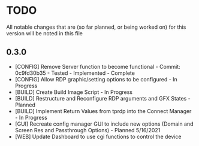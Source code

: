 # TODO

All notable changes that are (so far planned, or being worked on) for this version will be noted in this file

## 0.3.0
- [CONFIG] Remove Server function to become functional - Commit: 0c9fd30b35 - Tested - Implemented - Complete
- [CONFIG] Allow RDP graphic/setting options to be configured - In Progress
- [BUILD] Create Build Image Script - In Progress
- [BUILD] Restructure and Reconfigure RDP arguments and GFX States - Planned
- [BUILD] Implement Return Values from tprdp into the Connect Manager - In Progress
- [GUI] Recreate config manager GUI to include new options (Domain and Screen Res and Passthrough Options) - Planned 5/16/2021
- [WEB] Update Dashboard to use cgi functions to control the device 
